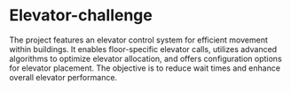 # Elevator-challenge
 The project features an elevator control system for efficient movement within buildings. It enables floor-specific elevator calls, utilizes advanced algorithms to optimize elevator allocation, and offers configuration options for elevator placement. The objective is to reduce wait times and enhance overall elevator performance.
